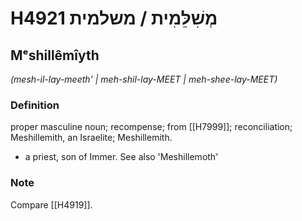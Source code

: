 # H4921 מְשִׁלֵּמִית / משלמית

## Mᵉshillêmîyth

_(mesh-il-lay-meeth' | meh-shil-lay-MEET | meh-shee-lay-MEET)_

### Definition

proper masculine noun; recompense; from [[H7999]]; reconciliation; Meshillemith, an Israelite; Meshillemith.

- a priest, son of Immer. See also 'Meshillemoth'


### Note

Compare [[H4919]].

